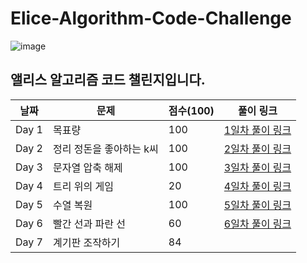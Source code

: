 # Elice-Algorithm-Code-Challenge

![image](https://imgur.com/ucRQM1q.png)

## 앨리스 알고리즘 코드 챌린지입니다.

| 날짜   | 문제                      | 점수(100) | 풀이 링크              |
|--------|---------------------------|----------|------------------------|
| Day 1  | 목표량                    | 100      | [1일차 풀이 링크](https://github.com/Re-Note/Elice-Algorithm-Code-Challenge/blob/master/day1/Mission_day1.md) |
| Day 2  | 정리 정돈을 좋아하는 k씨   | 100      | [2일차 풀이 링크](https://github.com/Re-Note/Elice-Algorithm-Code-Challenge/blob/master/day2/Mission_day2.md) |
| Day 3  | 문자열 압축 해제          | 100      | [3일차 풀이 링크](https://github.com/Re-Note/Elice-Algorithm-Code-Challenge/blob/master/day3/Mission_day3.md) |
| Day 4  | 트리 위의 게임            | 20      | [4일차 풀이 링크](https://github.com/Re-Note/Elice-Algorithm-Code-Challenge/blob/master/day4/Mission_day4.md) |
| Day 5  | 수열 복원                 | 100      | [5일차 풀이 링크](https://github.com/Re-Note/Elice-Algorithm-Code-Challenge/blob/master/day5/Mission_day5.md) |
| Day 6  | 빨간 선과 파란 선          | 60      | [6일차 풀이 링크](https://github.com/Re-Note/Elice-Algorithm-Code-Challenge/blob/master/day5/Mission_day6.md) |
| Day 7  | 계기판 조작하기            | 84      |  |

